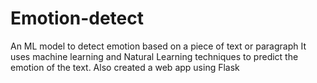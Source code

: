 # Emotion-detect
An ML model to detect emotion based on a piece of text or paragraph
It uses machine learning and Natural Learning techniques to predict the emotion of the text.
Also created a web app using Flask
